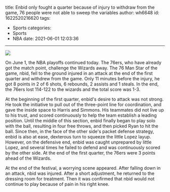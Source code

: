 title: Enbid only fought a quarter because of injury to withdraw from the game, 76 people were not able to sweep the variables
author: wh6648
id: 1622520216620
tags: 
- Sports
categories: 
- Sports
- NBA
date: 2021-06-01 12:03:36
---
![](https://p4.itc.cn/q_70/images01/20210601/03f707fe8efc4cff9d7764799c0857dc.jpeg)


On June 1, the NBA playoffs continued today. The 76ers, who have already got the match point, challenge the Wizards away. The 76 Man Star of the game, nbid, fell to the ground injured in an attack at the end of the first quarter and withdrew from the game. Only 11 minutes before the injury, he got 8 points in 2 of 6 shots, 6 rebounds, 2 assists and 1 steals. In the end, the 76ers lost 114-122 to the wizards and the total score was 1-3.

At the beginning of the first quarter, enbid's desire to attack was not strong. He took the initiative to pull out of the three-point line for coordination, and gave the inside space to Harris and Simmons. His teammates did not live up to his trust, and scored continuously to help the team establish a leading position. Until the middle of this section, enbid finally began to play solo with the ball, resulting in four free throws, and then picked Ryan to hit the ball. Since then, in the face of the other side's packet defense strategy, enbid is also at ease, dexterous turn to squeeze the little Lopez layup. However, on the defensive end, enbid was caught unprepared by little Lopez, and several times he failed to defend and was continuously scored by the other side. At the end of the first quarter, the 76ers were 3 points ahead of the Wizards.

At the end of the festival, a worrying scene appeared. After falling down in an attack, nbid was injured. After a short adjustment, he returned to the dressing room for treatment. Then it was confirmed that nbid would not continue to play because of pain in his right knee.

